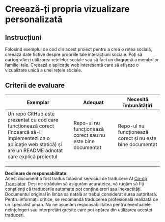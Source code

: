 <!--
CO_OP_TRANSLATOR_METADATA:
{
  "original_hash": "e56df4c0f49357e30ac8fc77aa439dd4",
  "translation_date": "2025-08-26T16:47:25+00:00",
  "source_file": "3-Data-Visualization/13-meaningful-visualizations/assignment.md",
  "language_code": "ro"
}
-->
# Creează-ți propria vizualizare personalizată

## Instrucțiuni

Folosind exemplul de cod din acest proiect pentru a crea o rețea socială, creează date fictive despre propriile tale interacțiuni sociale. Poți să cartografiezi utilizarea rețelelor sociale sau să faci un diagramă a membrilor familiei tale. Creează o aplicație web interesantă care să afișeze o vizualizare unică a unei rețele sociale.

## Criterii de evaluare

Exemplar | Adequat | Necesită îmbunătățiri
--- | --- | --- |
Un repo GitHub este prezentat cu cod care funcționează corect (încearcă să-l implementezi ca o aplicație web statică) și are un README adnotat care explică proiectul | Repo-ul nu funcționează corect sau nu este bine documentat | Repo-ul nu funcționează corect și nu este bine documentat

---

**Declinare de responsabilitate**:  
Acest document a fost tradus folosind serviciul de traducere AI [Co-op Translator](https://github.com/Azure/co-op-translator). Deși ne străduim să asigurăm acuratețea, vă rugăm să fiți conștienți că traducerile automate pot conține erori sau inexactități. Documentul original în limba sa natală ar trebui considerat sursa autoritară. Pentru informații critice, se recomandă traducerea profesională realizată de un specialist uman. Nu ne asumăm responsabilitatea pentru eventualele neînțelegeri sau interpretări greșite care pot apărea din utilizarea acestei traduceri.